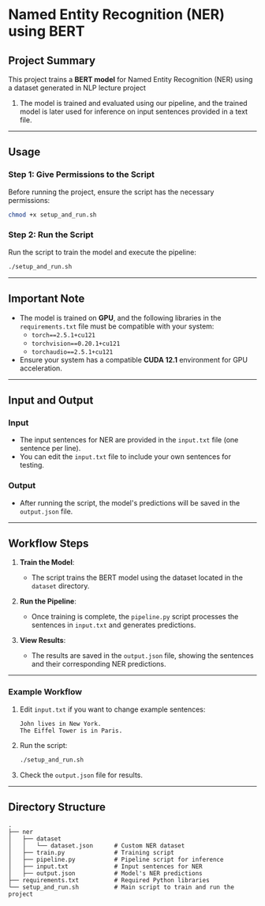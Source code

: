 # Named Entity Recognition (NER) using BERT

## Project Summary

This project trains a **BERT model** for Named Entity Recognition (NER) using a dataset generated in NLP lecture project
1. The model is trained and evaluated using our pipeline, and the trained model is later used for inference on input
sentences provided in a text file.

---

## Usage

### Step 1: Give Permissions to the Script

Before running the project, ensure the script has the necessary permissions:

```bash
chmod +x setup_and_run.sh
```

### Step 2: Run the Script

Run the script to train the model and execute the pipeline:

```bash
./setup_and_run.sh
```

---

## Important Note

- The model is trained on **GPU**, and the following libraries in the `requirements.txt` file must be compatible with
  your system:
    - `torch==2.5.1+cu121`
    - `torchvision==0.20.1+cu121`
    - `torchaudio==2.5.1+cu121`
- Ensure your system has a compatible **CUDA 12.1** environment for GPU acceleration.

---

## Input and Output

### Input

- The input sentences for NER are provided in the `input.txt` file (one sentence per line).
- You can edit the `input.txt` file to include your own sentences for testing.

### Output

- After running the script, the model's predictions will be saved in the `output.json` file.

---

## Workflow Steps

1. **Train the Model**:
    - The script trains the BERT model using the dataset located in the `dataset` directory.

2. **Run the Pipeline**:
    - Once training is complete, the `pipeline.py` script processes the sentences in `input.txt` and generates
      predictions.

3. **View Results**:
    - The results are saved in the `output.json` file, showing the sentences and their corresponding NER predictions.

---

### Example Workflow

1. Edit `input.txt` if you want to change example sentences:
   ```
   John lives in New York.
   The Eiffel Tower is in Paris.
   ```
2. Run the script:
   ```bash
   ./setup_and_run.sh
   ```
3. Check the `output.json` file for results.

---

## Directory Structure

```
.
├── ner
│   ├── dataset
│   │   └── dataset.json      # Custom NER dataset
│   ├── train.py              # Training script
│   ├── pipeline.py           # Pipeline script for inference
│   ├── input.txt             # Input sentences for NER
│   ├── output.json           # Model's NER predictions
├── requirements.txt          # Required Python libraries
└── setup_and_run.sh          # Main script to train and run the project
